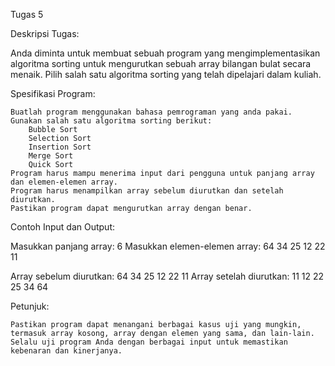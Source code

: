 Tugas 5

Deskripsi Tugas:

Anda diminta untuk membuat sebuah program yang mengimplementasikan algoritma sorting untuk mengurutkan sebuah array bilangan bulat secara menaik. Pilih salah satu algoritma sorting yang telah dipelajari dalam kuliah.

Spesifikasi Program:

    Buatlah program menggunakan bahasa pemrograman yang anda pakai.
    Gunakan salah satu algoritma sorting berikut:
        Bubble Sort
        Selection Sort
        Insertion Sort
        Merge Sort
        Quick Sort
    Program harus mampu menerima input dari pengguna untuk panjang array dan elemen-elemen array.
    Program harus menampilkan array sebelum diurutkan dan setelah diurutkan.
    Pastikan program dapat mengurutkan array dengan benar.

Contoh Input dan Output:

Masukkan panjang array: 6
Masukkan elemen-elemen array: 64 34 25 12 22 11

Array sebelum diurutkan: 64 34 25 12 22 11
Array setelah diurutkan: 11 12 22 25 34 64

Petunjuk:

    Pastikan program dapat menangani berbagai kasus uji yang mungkin, termasuk array kosong, array dengan elemen yang sama, dan lain-lain.
    Selalu uji program Anda dengan berbagai input untuk memastikan kebenaran dan kinerjanya.

